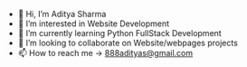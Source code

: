 - 👋 Hi, I’m Aditya Sharma
- 👀 I’m interested in Website Development
- 🌱 I’m currently learning Python FullStack Development
- 💞️ I’m looking to collaborate on Website/webpages projects
- 📫 How to reach me -> 888adityas@gmail.com
